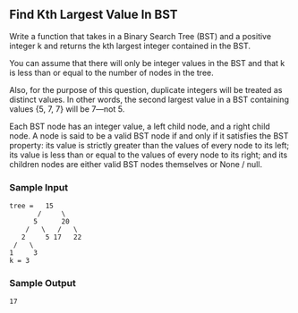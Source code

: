 
## Find Kth Largest Value In BST

Write a function that takes in a Binary Search Tree (BST) and a positive
integer k and returns the kth largest integer contained in the
BST.

You can assume that there will only be integer values in the BST and that
k is less than or equal to the number of nodes in the tree.

Also, for the purpose of this question, duplicate integers will be treated as
distinct values. In other words, the second largest value in a BST containing
values {5, 7, 7} will be 7—not 5.

Each BST node has an integer value, a
left child node, and a right child node. A node is
said to be a valid BST node if and only if it satisfies the BST
property: its value is strictly greater than the values of every
node to its left; its value is less than or equal to the values
of every node to its right; and its children nodes are either valid
BST nodes themselves or None / null.

### Sample Input
```
tree =   15
       /     \
      5      20
    /   \   /   \
   2     5 17   22
 /   \         
1     3       
k = 3
```

### Sample Output
```
17
```
